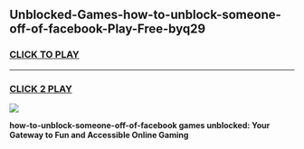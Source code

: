 
## Unblocked-Games-how-to-unblock-someone-off-of-facebook-Play-Free-byq29
<h3>
<a href="https://premium76.site?title=how-to-unblock-someone-off-of-facebook&ref=10A">CLICK TO PLAY</a></h3>
<hr>

<h3>
<a href="https://premium76.site?title=how-to-unblock-someone-off-of-facebook&ref=10A">CLICK 2 PLAY</a>
  
</h3>

<a href="https://premium76.site?title=how-to-unblock-someone-off-of-facebook&ref=10A"><img src="https://clearcache.store/games.png"></a>


**how-to-unblock-someone-off-of-facebook games unblocked: Your Gateway to Fun and Accessible Online Gaming**

